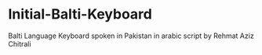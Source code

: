 # Initial-Balti-Keyboard
Balti Language Keyboard spoken in Pakistan in arabic script by Rehmat Aziz Chitrali
